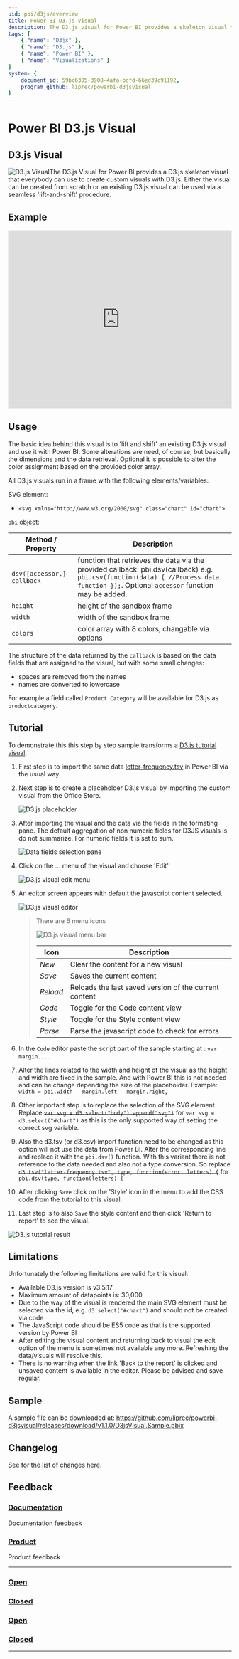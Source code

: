 ```yaml
---
uid: pbi/d3js/overview
title: Power BI D3.js Visual
description: The D3.js visual for Power BI provides a skeleton visual that everybody can use to create custom visuals with D3.js from scratch or lift and shift method.
tags: [
    { "name": "D3js" },
    { "name": "D3.js" },
    { "name": "Power BI" },
    { "name": "Visualizations" }
]
system: {
    document_id: 59bc6305-3908-4afa-bdfd-66ed39c91192,
    program_github: liprec/powerbi-d3jsvisual
}
---
```

# Power BI D3.js Visual

## D3.js Visual

![D3.js Visual](images/D3js.png)The D3.js Visual for Power BI provides a D3.js skeleton visual that everybody can use to create custom visuals with D3.js. Either the visual can be created from scratch or an existing D3.js visual can be used via a seamless 'lift-and-shift' procedure.

## Example

<iframe width="100%" height="400" src="https://app.powerbi.com/view?r=eyJrIjoiYzdjMGQ5NjEtYTUyNS00OWNlLWEwNmMtZDQ2NzVkMTg2N2VmIiwidCI6IjE4NzYxNWY1LWFiYmItNDlhZC1iYjhmLTI1MzM2ZmYxZTk3ZSIsImMiOjh9" frameborder="0" style="" onload="let f=document.getElementById('_content');this.height=f.offsetWidth/8*6;" allowFullScreen="true"></iframe>

## Usage

The basic idea behind this visual is to 'lift and shift' an existing D3.js visual and use it with Power BI. Some alterations are need, of course, but basically the dimensions and the data retrieval. Optional it is possible to alter the color assignment based on the provided color array.

All D3.js visuals run in a frame with the following elements/variables:

SVG element:

- `<svg xmlns="http://www.w3.org/2000/svg" class="chart" id="chart">`

`pbi` object:

| Method / Property | Description |
|-------------------|-------------|
| `dsv([accessor,] callback` | function that retrieves the data via the provided callback: pbi.dsv(callback) e.g. `pbi.csv(function(data) { //Process data function });`. Optional `accessor` function may be added. |
| `height` | height of the sandbox frame |
| `width`  | width of the sandbox frame |
| `colors` | color array with 8 colors; changable via options |

The structure of the data returned by the `callback` is based on the data fields that are assigned to the visual, but with some small changes:

- spaces are removed from the names
- names are converted to lowercase

For example a field called `Product Category` will be available for D3.js as `productcategory`.

## Tutorial

To demonstrate this this step by step sample transforms a [D3.js tutorial visual](https://bl.ocks.org/mbostock/3310560).

1. First step is to import the same data [letter-frequency.tsv](https://bl.ocks.org/mbostock/3310560#letter-frequency.tsv) in Power BI via the usual way.

2. Next step is to create a placeholder D3.js visual by importing the custom visual from the Office Store.

    ![D3.js placeholder](images/D3-Placeholder.png)

3. After importing the visual and the data via the fields in the formating pane. The default aggregation of non numeric fields for D3JS visuals is do not summarize. For numeric fields it is set to sum.

    ![Data fields selection pane](images/D3-FieldAssignments.png)

4. Click on the ... menu of the visual and choose 'Edit'

    ![D3.js visual edit menu](images/D3-Editmenu.png)

5. An editor screen appears with default the javascript content selected.

    ![D3.js visual editor](images/D3-Editor.png)

    > There are 6 menu icons
    >
    > ![D3.js visual menu bar](images/D3-MenuBar.png)
    >
    > | Icon  | Description |
    > |-------|-------------|
    > | *New* | Clear the content for a new visual |
    > | *Save* | Saves the current content |
    > | *Reload* | Reloads the last saved version of the current content |
    > | *Code* | Toggle for the Code content view |
    > | *Style* | Toggle for the Style content view |
    > | *Parse* | Parse the javascript code to check for errors |

6. In the `Code` editor paste the script part of the sample starting at : `var margin...`.

7. Alter the lines related to the width and height of the visual as the height and width are fixed in the sample. And with Power BI this is not needed and can be change depending the size of the placeholder.
    Example: `width = pbi.width - margin.left - margin.right,`

8. Other important step is to replace the selection of the SVG element. Replace ~~`var svg = d3.select("body").append("svg")`~~ for `var svg = d3.select("#chart")` as this is the only supported way of setting the correct svg variable.

9. Also the d3.tsv (or d3.csv) import function need to be changed as this option will not use the data from Power BI. Alter the corresponding line and replace it with the `pbi.dsv()` function. With this variant there is not reference to the data needed and also not a type conversion. So replace ~~`d3.tsv("letter-frequency.tsv", type, function(error, letters) {`~~ for `pbi.dsv(type, function(letters) {`

10. After clicking `Save` click on the 'Style' icon in the menu to add the CSS code from the tutorial to this visual.

11. Last step is to also `Save` the style content and then click 'Return to report' to see the visual.

![D3.js tutorial result](images/D3-TutorialVisual.png)

## Limitations

Unfortunately the following limitations are valid for this visual:

- Available D3.js version is v3.5.17
- Maximum amount of datapoints is: 30,000
- Due to the way of the visual is rendered the main SVG element must be selected via the id, e.g. `d3.select("#chart")` and should not be created via code
- The JavaScript code should be ES5 code as that is the supported version by Power BI
- After editing the visual content and returning back to visual the edit option of the menu is sometimes not available any more. Refreshing the data/visuals will resolve this.
- There is no warning when the link 'Back to the report' is clicked and unsaved content is available in the editor. Please be advised and save regular.

## Sample

A sample file can be downloaded at: https://github.com/liprec/powerbi-d3jsvisual/releases/download/v1.1.0/D3jsVisual.Sample.pbix

## Changelog

See for the list of changes [here](xref:pbi/d3js/changelog).

## Feedback

### [**Documentation**](#tab/docs)

Documentation feedback

### [**Product**](#tab/product)

Product feedback

***

### [**Open**](#tab/docs-open/docs)

### [**Closed**](#tab/docs-closed/docs)

### [**Open**](#tab/product-open/product)

### [**Closed**](#tab/product-closed/product)

***